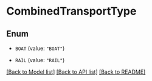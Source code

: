 # CombinedTransportType

## Enum


* `BOAT` (value: `"BOAT"`)

* `RAIL` (value: `"RAIL"`)


[[Back to Model list]](../README.md#documentation-for-models) [[Back to API list]](../README.md#documentation-for-api-endpoints) [[Back to README]](../README.md)


